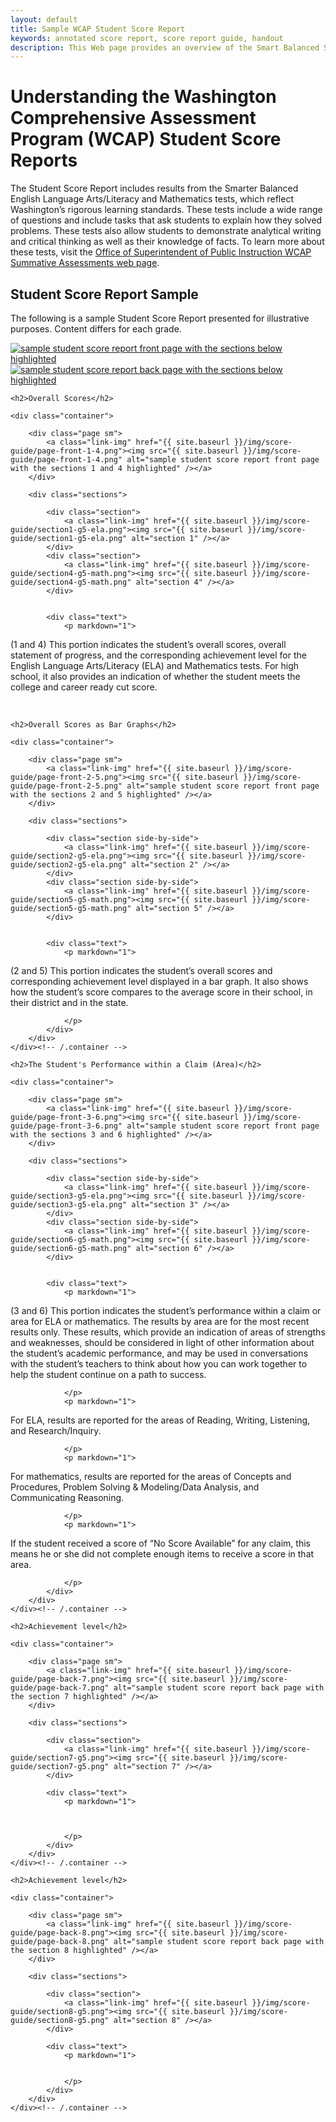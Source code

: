 ```yaml
---
layout: default
title: Sample WCAP Student Score Report
keywords: annotated score report, score report guide, handout
description: This Web page provides an overview of the Smart Balanced Student Score Report’s layout and provides a downloadable PDF handout for easy offline use.
---
```


# Understanding the Washington Comprehensive Assessment Program (WCAP) Student Score Reports

The Student Score Report includes results from the Smarter Balanced English Language Arts/Literacy and Mathematics tests, which reflect Washington’s rigorous learning standards. These tests include a wide range of questions and include tasks that ask students to explain how they solved problems. These tests also allow students to demonstrate analytical writing and critical thinking as well as their knowledge of facts. To learn more about these tests, visit the [Office of Superintendent of Public Instruction WCAP Summative Assessments web page](http://www.k12.wa.us/assessment/default.aspx).


## Student Score Report Sample

<div class="block" markdown="1">

The following is a sample Student Score Report presented for illustrative purposes. Content differs for each grade.

<div class="page">
	<a class="link-img" href="{{ site.baseurl }}/img/score-guide/Annotated-CAASPP-SSRGrade5-front.png"><img src="{{ site.baseurl }}/img/score-guide/Annotated-CAASPP-SSRGrade5-front.png" alt="sample student score report front page with the sections below highlighted" /></a>
</div>
<div class="page">
	<a class="link-img" href="{{ site.baseurl }}/img/score-guide/Annotated-CAASPP-SSRGrade5-back.png"><img src="{{ site.baseurl }}/img/score-guide/Annotated-CAASPP-SSRGrade5-back.png"  alt="sample student score report back page with the sections below highlighted" /></a>
</div>

</div><!-- /.block -->




<div class="block w-sections">

	<h2>Overall Scores</h2>

	<div class="container">

		<div class="page sm">
			<a class="link-img" href="{{ site.baseurl }}/img/score-guide/page-front-1-4.png"><img src="{{ site.baseurl }}/img/score-guide/page-front-1-4.png" alt="sample student score report front page with the sections 1 and 4 highlighted" /></a>
		</div>

		<div class="sections">

			<div class="section">
				<a class="link-img" href="{{ site.baseurl }}/img/score-guide/section1-g5-ela.png"><img src="{{ site.baseurl }}/img/score-guide/section1-g5-ela.png" alt="section 1" /></a>
			</div>
			<div class="section">
				<a class="link-img" href="{{ site.baseurl }}/img/score-guide/section4-g5-math.png"><img src="{{ site.baseurl }}/img/score-guide/section4-g5-math.png" alt="section 4" /></a>
			</div>


			<div class="text">
				<p markdown="1">

(1 and 4) This portion indicates the student’s overall scores, overall statement of progress, and the corresponding achievement level for the English Language Arts/Literacy (ELA) and Mathematics tests. For high school, it also provides an indication of whether the student meets the college and career ready cut score.
				</p>
			</div>			
		</div>
	</div><!-- /.container -->
</div><!-- /.block -->



<div class="block w-sections">

	<h2>Overall Scores as Bar Graphs</h2>

	<div class="container">

		<div class="page sm">
			<a class="link-img" href="{{ site.baseurl }}/img/score-guide/page-front-2-5.png"><img src="{{ site.baseurl }}/img/score-guide/page-front-2-5.png" alt="sample student score report front page with the sections 2 and 5 highlighted" /></a>
		</div>

		<div class="sections">

			<div class="section side-by-side">
				<a class="link-img" href="{{ site.baseurl }}/img/score-guide/section2-g5-ela.png"><img src="{{ site.baseurl }}/img/score-guide/section2-g5-ela.png" alt="section 2" /></a>
			</div>
			<div class="section side-by-side">
				<a class="link-img" href="{{ site.baseurl }}/img/score-guide/section5-g5-math.png"><img src="{{ site.baseurl }}/img/score-guide/section5-g5-math.png" alt="section 5" /></a>
			</div>


			<div class="text">
				<p markdown="1">

(2 and 5) This portion indicates the student’s overall scores and corresponding achievement level displayed in a bar graph. It also shows how the student’s score compares to the average score in their school, in their district and in the state.

				</p>
			</div>			
		</div>
	</div><!-- /.container -->
</div><!-- /.block -->






<div class="block w-sections">

	<h2>The Student's Performance within a Claim (Area)</h2>

	<div class="container">

		<div class="page sm">
			<a class="link-img" href="{{ site.baseurl }}/img/score-guide/page-front-3-6.png"><img src="{{ site.baseurl }}/img/score-guide/page-front-3-6.png" alt="sample student score report front page with the sections 3 and 6 highlighted" /></a>
		</div>

		<div class="sections">

			<div class="section side-by-side">
				<a class="link-img" href="{{ site.baseurl }}/img/score-guide/section3-g5-ela.png"><img src="{{ site.baseurl }}/img/score-guide/section3-g5-ela.png" alt="section 3" /></a>
			</div>
			<div class="section side-by-side">
				<a class="link-img" href="{{ site.baseurl }}/img/score-guide/section6-g5-math.png"><img src="{{ site.baseurl }}/img/score-guide/section6-g5-math.png" alt="section 6" /></a>
			</div>


			<div class="text">
				<p markdown="1">

(3 and 6) This portion indicates the student’s performance within a claim or area for ELA or mathematics. The results by area are for the most recent results only. These results, which provide an indication of areas of strengths and weaknesses, should be considered in light of other information about the student’s academic performance, and may be used in conversations with the student’s teachers to think about how you can work together to help the student continue on a path to success.

				</p>
				<p markdown="1">

For ELA, results are reported for the areas of Reading, Writing, Listening, and Research/Inquiry.

				</p>
				<p markdown="1">

For mathematics, results are reported for the areas of Concepts and Procedures, Problem Solving & Modeling/Data Analysis, and Communicating Reasoning.

				</p>
				<p markdown="1">

If the student received a score of “No Score Available” for any claim, this means he or she did not complete enough items to receive a score in that area.

				</p>
			</div>			
		</div>
	</div><!-- /.container -->
</div><!-- /.block -->






<div class="block w-sections">

	<h2>Achievement level</h2>

	<div class="container">

		<div class="page sm">
			<a class="link-img" href="{{ site.baseurl }}/img/score-guide/page-back-7.png"><img src="{{ site.baseurl }}/img/score-guide/page-back-7.png" alt="sample student score report back page with the section 7 highlighted" /></a>
		</div>

		<div class="sections">

			<div class="section">
				<a class="link-img" href="{{ site.baseurl }}/img/score-guide/section7-g5.png"><img src="{{ site.baseurl }}/img/score-guide/section7-g5.png" alt="section 7" /></a>
			</div>

			<div class="text">
				<p markdown="1">



				</p>
			</div>			
		</div>
	</div><!-- /.container -->
</div><!-- /.block -->




<div class="block w-sections">

	<h2>Achievement level</h2>

	<div class="container">

		<div class="page sm">
			<a class="link-img" href="{{ site.baseurl }}/img/score-guide/page-back-8.png"><img src="{{ site.baseurl }}/img/score-guide/page-back-8.png" alt="sample student score report back page with the section 8 highlighted" /></a>
		</div>

		<div class="sections">

			<div class="section">
				<a class="link-img" href="{{ site.baseurl }}/img/score-guide/section8-g5.png"><img src="{{ site.baseurl }}/img/score-guide/section8-g5.png" alt="section 8" /></a>
			</div>

			<div class="text">
				<p markdown="1">


				</p>
			</div>			
		</div>
	</div><!-- /.container -->
</div><!-- /.block -->
